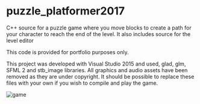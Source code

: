 # puzzle_platformer2017
C++ source for a puzzle game where you move blocks to create a path for your character to reach the end of the level.  It also includes source for the level editor 

This code is provided for portfolio purposes only.

This project was developed with Visual Studio 2015 and used, glad, glm, SFML 2 and stb_image libraries.  All graphics and audio assets have been removed as they are under copyright.  It should be possible to replace these files with your own if you wish to compile and play the game.

![game](https://user-images.githubusercontent.com/32498309/199488421-2b9011a5-94b5-4ac3-af80-3dc295989177.png)
